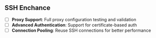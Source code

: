 ## SSH Enchance
- [ ] **Proxy Support**: Full proxy configuration testing and validation
- [ ] **Advanced Authentication**: Support for certificate-based auth
- [ ] **Connection Pooling**: Reuse SSH connections for better performance
